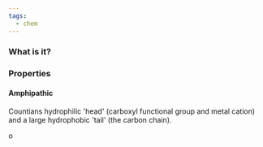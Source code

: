```yaml
---
tags:
  - chem
---
```

### What is it?

### Properties 
#### Amphipathic
Countians hydrophilic 'head' (carboxyl functional group and metal cation) and a large hydrophobic 'tail' (the carbon chain). 

o